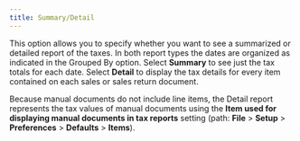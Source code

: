 ```yaml
---
title: Summary/Detail
---
```



This option allows you to specify whether you want to see a summarized  or detailed report of the taxes. In both report types the dates are organized  as indicated in the Grouped By option. Select **Summary**  to see just the tax totals for each date. Select **Detail**  to display the tax details for every item contained on each sales or sales  return document.


Because manual documents do not include line items, the Detail report  represents the tax values of manual documents using the **Item 
 used for displaying manual documents in tax reports** setting (path:  **File** > **Setup**  > **Preferences** > **Defaults**  > **Items**).
